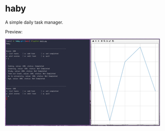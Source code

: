 # haby

A simple daily task manager.

Preview:

<img title="App preview" alt="App preview" src="./images/screenshot2.png">
